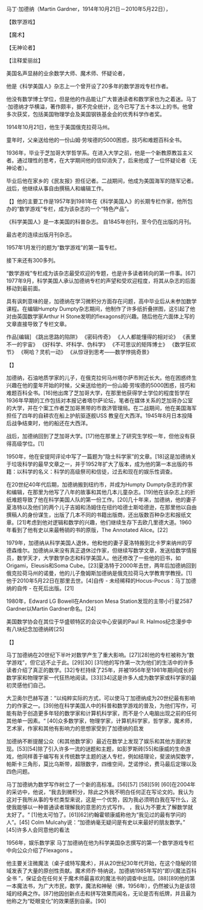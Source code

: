 马丁·加德纳（Martin Gardner，1914年10月21日－2010年5月22日），



【数学游戏】

【魔术】

【无神论者】

【注释爱丽丝】



美国名声显赫的业余数学大师、魔术师、怀疑论者，

他是《科学美国人》杂志上一个曾开设了20多年的数学游戏专栏作者。

他没有数学博士学位，但是他的作品能让广大普通读者和数学家也为之着迷。马丁·加德纳才华横溢，著作颇丰，据不完全统计，迄今已写了五十本以上的书。他曾多次获奖，包括美国物理学会及美国钢铁基金会的优秀科学作者奖。

1914年10月21日，他生于美国俄克拉荷马州。

童年时，父亲送给他的一份山姆·劳埃德的5000困惑，技巧和难题百科全书。

1936年，毕业于芝加哥大学哲学系。在进入大学之前，他是一个新教原教旨主义者。通过理性的思考，在大学期间他的信仰消失了，后来他成了一位怀疑论者（无神论者）。

毕业后他在家乡的《民友报》担任记者。二战期间，他成为美国海军的随军记者。战后，他继续从事自由撰稿人和编辑工作。



【】他的主要工作是1957年到1981年在《科学美国人》的长期专栏作家，他所包办的“数学游戏”专栏，成为该杂志的一个“特色产品”。

《科学美国人》是一本美国的科普杂志。 自1845年创刊，至今仍在出版的月刊。

最古老的连续出版月刊杂志。



1957年1月发行的题为“数学游戏”的第一篇专栏。

接下来还有300多列。

“数学游戏”专栏成为该杂志最受欢迎的专题，也是许多读者转向的第一件事。[67] 1977年9月，科学美国人承认加德纳专栏的声望和受欢迎程度，将其从杂志的后面移动到最前面。



具有讽刺意味的是，加德纳在学习微积分方面存在问题，高中毕业后从未参加数学课程。在编辑Humpty Dumpty杂志期间，他制作了许多纸折叠拼图，这引起了他对由英国数学家Arthur H Stone发明的flexagons的兴趣。随后他在六面体上写的文章直接导致了专栏文章。







作品[编辑]
《跳出思路的陷阱》
《密码传奇》
《人人都能懂得的相对论》
《表里不一的宇宙》
《好科学、坏科学、伪科学》
《不可思议的矩阵博士》
《数学狂欢节》
《啊哈？灵机一动》
《从惊讶到思考——数学悖挑奇景》









【】

加德纳，石油地质学家的儿子，在俄克拉何马州塔尔萨市附近长大。他在困惑终生兴趣在他的童年开始的时候，父亲送给他的一份山姆·劳埃德的5000困惑，技巧和难题百科全书。[16]他出席了芝加哥大学，在那里他获得学士学位的程度哲学在1936年早期的工作包括对本报记者塔尔萨论坛，笔者在媒体关系的芝加哥办公室的大学，并在个案工作者芝加哥黑带的市救济管理局。在二战期间，他在美国海军担任了四年的自耕农在船上护航驱逐舰USS 教皇在大西洋。1945年8月日本投降后战争结束时，他的船还在大西洋。

战后，加德纳回到了芝加哥大学。[17]他在那里上了研究生学校一年，但他没有获得高级学位。[1]

1950年，他在安提阿评论中写了一篇题为“隐士科学家”的文章。[18]这是加德纳关于垃圾科学的最早文章之一，并于1952年扩大了版本，成为他的第一本出版的书籍：以科学的名义：科学的高级祭司和信徒，过去和现在的娱乐性调查。



在20世纪40年代后期，加德纳搬到纽约市，并成为Humpty Dumpty杂志的作家和编辑，在那里为他写了八年的故事和其他几本儿童杂志。[19]他在该杂志上的折纸难题导致了他在科学美国人队的第一份工作。[20]几十年来，加德纳，他的妻子夏洛特以及他们的两个儿子吉姆和汤姆住在纽约哈德士斯哈德逊，在那里他以自由撰稿人的身份谋生，出版了几本不同的书籍出版商，还出版数百种杂志和报纸文章。[21]考虑到他对逻辑和数学的兴趣，他们继续生存下去欧几里德大道。1960年看到了他有史以来最畅销的书的原版，The Annotated Alice。[22]

1979年，加德纳从科学美国人退休，他和他的妻子夏洛特搬到北卡罗来纳州的亨德森维尔。加德纳从来没有真正退休过作家，但继续写数学文章，发送给数学情报员，数学天才，大学数学杂志和科学美国人。他还修改了一些他的旧书，如Origami，Eleusis和Soma Cube。[23]夏洛特于2000年去世，两年后加德纳回到俄克拉荷马州的诺曼，他的儿子詹姆斯加德纳是俄克拉荷马大学教育学教授。[1]他于2010年5月22日在那里去世。[4]自传 - 未经稀释的Hocus-Pocus：马丁加德纳的自传 - 在死后出版。[21]

1980年，Edward LG Bowell在Anderson Mesa Station发现的主带小行星2587 Gardner以Martin Gardner命名。[24]

美国数学协会在其位于华盛顿特区的会议中心安装的Paul R. Halmos纪念漫步中有八块纪念加德纳砖[25]

【】

马丁加德纳在20世纪下半叶对数学产生了重大影响。[27][28]他的专栏被称为“数学游戏”，但它远不止于此。[29][30] [31]他的写作第一次为他们的生活中的许多读者介绍了真正的数学。[32]专栏持续了25年，并被1956年至1981年期间成长的数学家和物理学家一代狂热地阅读。[33][34]这是许多人成为数学家或科学家的最初灵感他们自己。

大卫奥尔巴赫写道：“以纯粹实际的方式，可以使马丁加德纳成为20世纪最有影响力的作家之一。[39]他在科学美国人中的科普和数学游戏的普及，为他们写作，可能有助于创造更多年轻的数学家和计算机科学家，而不是个人电脑出现之前的任何其他单一因素。“ [40]众多数学家，物理学家，计算机科学家，哲学家，魔术师，艺术家，作家和其他有影响力的思想家受到了加德纳的启发

加德纳不断提醒公众（和其他数学家）最近在数学上发现了娱乐和其他方面的发现。[53][54]除了引入许多一流的谜题和主题，如彭罗斯砖[55]和康威的生命游戏，他同样善于编写有关传统数学主题的迷人专栏，例如结理论，斐波纳契数字，帕斯卡三角形，莫比乌斯带，超限数字，四维空间，芝诺悖论，费马最后定理以及四色问题。



马丁加德纳为数学写作树立了一个新的高标准。[56][57] [58][59] [60]在2004年的采访中，他说，“我去到微积分，除此之外我不明白任何正在写论文的。我认为这对于我所从事的专栏类型来说，这是一个优势，因为我必须明白我在写什么，这使我能够以一种普通读者理解我的意思的方式写作。 ，我认为不要太了解数学就太好了。“ [1]他太可怕了。[61][62]约翰霍顿康威称他为“我见过的最有学问的人”。[45] Colm Mulcahy说：“加德纳毫无疑问是有史以来最好的朋友数学。” [45]许多人会同意他的看法



1956年，娱乐数学家 马丁加德纳在他为科学美国杂志撰写的第一个数学游戏专栏中向公众介绍了Flexagons 。



他主要关注微魔法（桌子或特写魔术），并从20世纪30年代开始，在这个隐秘的领域发表了大量的原创性贡献。魔术师乔·特纳说，加德纳1985年写的“即兴魔法百科全书 ”，保证会在任何关于魔术师最喜欢的魔法书的调查中出现。[88][89]他的第一本魔法书，为广大市民，数学，魔法和神秘（佛，1956年），仍然被认为是该领域的经典之作。[87]他因创新点击和拼写效果而闻名，无论是否有纸牌，并且最为他称之为“眨眼变化”的效果感到自豪。[90]